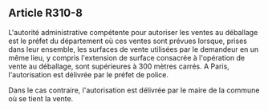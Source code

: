 Article R310-8
----
L'autorité administrative compétente pour autoriser les ventes au déballage est
le préfet du département où ces ventes sont prévues lorsque, prises dans leur
ensemble, les surfaces de vente utilisées par le demandeur en un même lieu, y
compris l'extension de surface consacrée à l'opération de vente au déballage,
sont supérieures à 300 mètres carrés. A Paris, l'autorisation est délivrée par
le préfet de police.

Dans le cas contraire, l'autorisation est délivrée par le maire de la commune où
se tient la vente.
